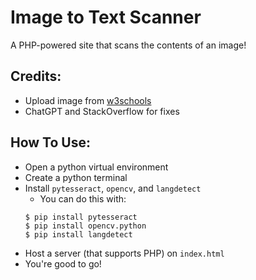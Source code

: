 # Image to Text Scanner
A PHP-powered site that scans the contents of an image!

## Credits: 
- Upload image from [w3schools](https://www.w3schools.com/php/php_file_upload.asp)
- ChatGPT and StackOverflow for fixes

## How To Use: 
- Open a python virtual environment 
- Create a python terminal
- Install `pytesseract`, `opencv`, and `langdetect`
    - You can do this with: 
    ```
    $ pip install pytesseract
    $ pip install opencv.python
    $ pip install langdetect
    ```
- Host a server (that supports PHP) on `index.html`
- You're good to go!
